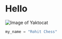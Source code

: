 # Hello

![Image of Yaktocat](https://octodex.github.com/images/yaktocat.png)

```python
my_name = "Rohit Chess"
```
